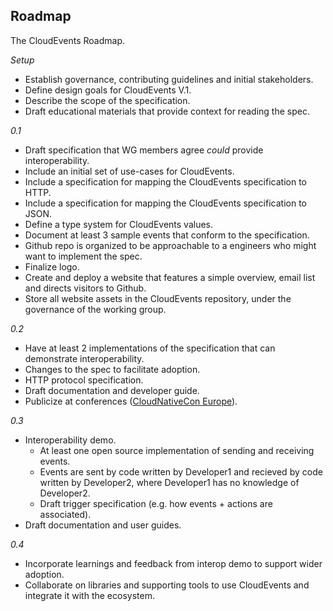 ## Roadmap

The CloudEvents Roadmap.

*Setup*

* Establish governance, contributing guidelines and initial stakeholders.
* Define design goals for CloudEvents V.1.
* Describe the scope of the specification.
* Draft educational materials that provide context for reading the spec.

*0.1*

* Draft specification that WG members agree *could* provide interoperability.
* Include an initial set of use-cases for CloudEvents.
* Include a specification for mapping the CloudEvents specification to HTTP.
* Include a specification for mapping the CloudEvents specification to JSON.
* Define a type system for CloudEvents values.
* Document at least 3 sample events that conform to the specification.
* Github repo is organized to be approachable to a engineers who might want to
implement the spec.
* Finalize logo.
* Create and deploy a website that features a simple overview, email list and directs visitors to Github.
* Store all website assets in the CloudEvents repository, under the governance
of the working group.

*0.2*

* Have at least 2 implementations of the specification that can demonstrate interoperability.
* Changes to the spec to facilitate adoption.
* HTTP protocol specification.
* Draft documentation and developer guide.
* Publicize at conferences ([CloudNativeCon Europe](https://events.linuxfoundation.org/events/kubecon-cloudnativecon-north-america-2018/)).

*0.3*

* Interoperability demo.
  * At least one open source implementation of sending and receiving events.
  * Events are sent by code written by Developer1 and recieved by code written by Developer2, where Developer1 has no knowledge of Developer2.
  * Draft trigger specification (e.g. how events + actions are associated).
* Draft documentation and user guides.

*0.4*

* Incorporate learnings and feedback from interop demo to support wider adoption.
* Collaborate on libraries and supporting tools to use CloudEvents and
integrate it with the ecosystem.

